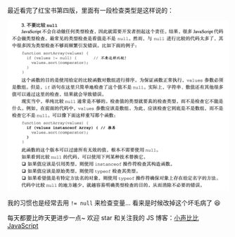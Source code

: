 最近看完了红宝书第四版，里面有一段检查类型是这样说的：

![image-20210911103150975](assets/image-20210911103150975.png)



我的习惯也是经常去用 `!= null` 来检查变量… 看来是时候改掉这个坏毛病了 :laughing:

每天都要比昨天更进步一点~ 欢迎 star 和关注我的 JS 博客：[小声比比 JavaScript](https://github.com/deepfunc/js-bullshit-blog)

